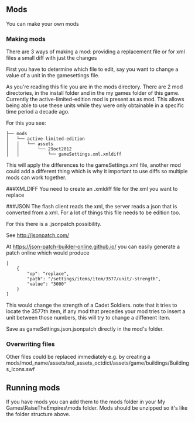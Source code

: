 ## Mods
You can make your own mods
### Making mods
There are 3 ways of making a mod: providing a replacement file or for xml files a small diff with just the changes

First you have to determine which file to edit, say you want to change a value of a unit in the gamesettings file.

As you're reading this file you are in the mods directory. There are 2 mod directories, in the install folder and in the my games folder of this game. Currently the active-limited-edition mod is present as as mod. This allows being able to use these units while they were only obtainable in a specific time period a decade ago.

For this you see:


```
├── mods
│   └── active-limited-edition
│   │   └── assets
│   │       └── 29oct2012
│   │           └── gameSettings.xml.xmldiff
```

This will apply the differences to the gameSettings.xml file, another mod could add a different thing which is why it important to use diffs so multiple mods can work together.

###XMLDIFF
You need to create an .xmldiff file for the xml you want to replace


###JSON
The flash client reads the xml, the server reads a json that is converted from a xml. For a lot of things this file needs to be edition too.

For this there is a .jsonpatch possibility. 

See http://jsonpatch.com/

At https://json-patch-builder-online.github.io/ you can easily generate a patch online which would produce

```
[
    {
        "op": "replace",
        "path": "/settings/items/item/3577/unit/-strength",
        "value": "3000"
    }
]
```
This would change the strength of a Cadet Soldiers. note that it tries to locate the 3577th item, if any mod that precedes your mod tries to insert a unit between those numbers, this will try to change a diffenent item.

Save as gameSettings.json.jsonpatch directly in the mod's folder.

### Overwriting files
Other files could be replaced immediately e.g. by creating a mods/mod_name/assets/sol_assets_octdict/assets/game/buildings/Buildings_Icons.swf

## Running mods
If you have mods you can add them to the mods folder in your My Games\RaiseTheEmpires\mods folder. Mods should be unzipped so it's like the folder structure above.